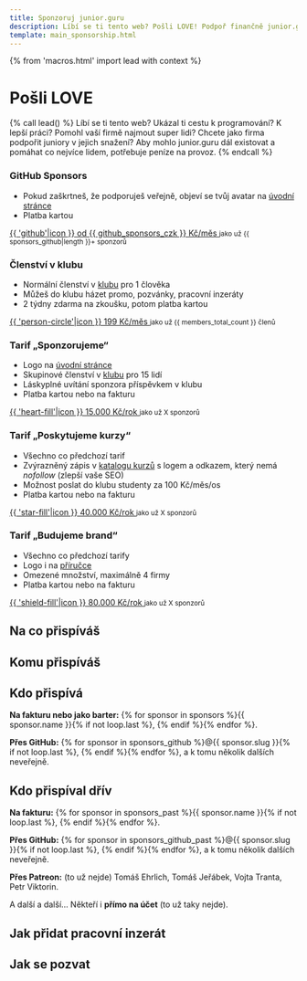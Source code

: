 ```yaml
---
title: Sponzoruj junior.guru
description: Líbí se ti tento web? Pošli LOVE! Podpoř finančně junior.guru, jako jednotlivec, nebo jako firma.
template: main_sponsorship.html
---
```


{% from 'macros.html' import lead with context %}

# Pošli LOVE

{% call lead() %}
  Líbí se ti tento web? Ukázal ti cestu k pro­gra­mo­vá­ní? K lepší práci? Pomohl vaší firmě najmout super lidi? Chcete jako firma podpořit juniory v jejich snažení? Aby mohlo junior.guru dál existovat a pomáhat co nejvíce lidem, potřebuje peníze na provoz.
{% endcall %}

### GitHub Sponsors

- Pokud zaškrtneš, že podporuješ veřejně, objeví se tvůj avatar na [úvodní stránce](index.jinja)
- Platba kartou

<p>
  <a class="btn btn-dark" href="https://github.com/sponsors/honzajavorek/" target="_blank" rel="noopener">
    {{ 'github'|icon }}
    od {{ github_sponsors_czk }} Kč/měs
  </a>
  <small class="ms-3">jako už {{ sponsors_github|length }}+ sponzorů</small>
</p>

### Členství v klubu

- Normální členství v [klubu](club.md) pro 1 člověka
- Můžeš do klubu házet promo, pozvánky, pracovní inzeráty
- 2 týdny zdarma na zkoušku, potom platba kartou

<p>
  <a class="btn btn-primary" href="https://juniorguru.memberful.com/checkout?plan=89511" target="_blank" rel="noopener">
    {{ 'person-circle'|icon }}
    199 Kč/měs
  </a>
  <small class="ms-3">jako už {{ members_total_count }} členů</small>
</p>

### Tarif „Sponzorujeme“

- Logo na [úvodní stránce](index.jinja)
- Skupinové členství v [klubu](club.md) pro 15 lidí
- Láskyplné uvítání sponzora příspěvkem v klubu
- Platba kartou nebo na fakturu

<p>
  <a class="btn btn-success" href="{{ pages|docs_url('sponsorship.md')|url }}" target="_blank" rel="noopener">
    {{ 'heart-fill'|icon }}
    15.000 Kč/rok
  </a>
  <small class="ms-3">jako už X sponzorů</small>
</p>

### Tarif „Poskytujeme kurzy“

- Všechno co předchozí tarif
- Zvýrazněný zápis v [katalogu kurzů](courses.md) s logem a odkazem, který nemá _nofollow_ (zlepší vaše SEO)
- Možnost poslat do klubu studenty za 100 Kč/měs/os
- Platba kartou nebo na fakturu

<p>
  <a class="btn btn-secondary" href="{{ pages|docs_url('sponsorship.md')|url }}" target="_blank" rel="noopener">
    {{ 'star-fill'|icon }}
    40.000 Kč/rok
  </a>
  <small class="ms-3">jako už X sponzorů</small>
</p>

### Tarif „Budujeme brand“

- Všechno co předchozí tarify
- Logo i na [příručce](handbook/index.md)
- Omezené množství, maximálně 4 firmy
- Platba kartou nebo na fakturu

<p>
  <a class="btn btn-danger" href="{{ pages|docs_url('sponsorship.md')|url }}" target="_blank" rel="noopener">
    {{ 'shield-fill'|icon }}
    80.000 Kč/rok
  </a>
  <small class="ms-3">jako už X sponzorů</small>
</p>

## Na co přispíváš

<!--
https://web.archive.org/web/20220127081903/https://junior.guru/donate/
https://docs.google.com/document/d/1CIKQKQ9eTpS8LmdxGqppOSim4gYOpoRcekqmPpnyLEI/edit
-->

## Komu přispíváš

<!--
nejsem neziskovka, ale myslím to upřímně
Projekt junior.guru provozuje Honza Javorek. Příspěvky nelze odečíst z daní jako dar.
-->

## Kdo přispívá

**Na fakturu nebo jako barter:** {% for sponsor in sponsors %}{{ sponsor.name }}{% if not loop.last %}, {% endif %}{% endfor %}.

**Přes GitHub:** {% for sponsor in sponsors_github %}@{{ sponsor.slug }}{% if not loop.last %}, {% endif %}{% endfor %}, a k tomu několik dalších neveřejně.

## Kdo přispíval dřív

**Na fakturu:** {% for sponsor in sponsors_past %}{{ sponsor.name }}{% if not loop.last %}, {% endif %}{% endfor %}.

**Přes GitHub:** {% for sponsor in sponsors_github_past %}@{{ sponsor.slug }}{% if not loop.last %}, {% endif %}{% endfor %}, a k tomu několik dalších neveřejně.

**Přes Patreon:** (to už nejde) Tomáš Ehrlich, Tomáš Jeřábek, Vojta Tranta, Petr Viktorin.

A další a další… Někteří i **přímo na účet** (to už taky nejde).

## Jak přidat pracovní inzerát

<!--
inzerce práce - zdarma - založte si účet v klubu a dejte to ručně do fóra, nebo inzerujte na nějakém portálu a náš robot si to automaticky stáhne
-->

## Jak se pozvat

<!--
 do podcastu nebo na přednášku
- návštěva podcastu - nelze koupit, zveme si
- přednášení v klubu - nelze koupit, zveme si
-->


<!--
TODO přidat social proof (kolik je na jakém tarifu)
TODO přidat ty samotné tarify v Memberful a prolinkovat
TODO přidat lenertovou do sponzorů
-->
